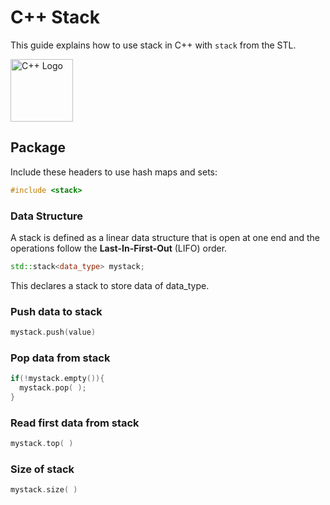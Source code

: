 # C++ Stack

This guide explains how to use stack in C++ with `stack` from the STL.

<img src="https://upload.wikimedia.org/wikipedia/commons/1/18/ISO_C%2B%2B_Logo.svg" alt="C++ Logo" width="100"/>

## Package
Include these headers to use hash maps and sets:
```cpp
#include <stack>
```

### Data Structure
A stack is defined as a linear data structure that is open at one end and the operations follow the **Last-In-First-Out** (LIFO) order.

```cpp
std::stack<data_type> mystack;
```
This declares a stack to store data of data_type.

### Push data to stack
```cpp
mystack.push(value)
```

### Pop data from stack
```cpp
if(!mystack.empty()){
  mystack.pop( );
}
```
### Read first data from stack
```cpp
mystack.top( )
```

### Size of stack
```cpp
mystack.size( )
```
